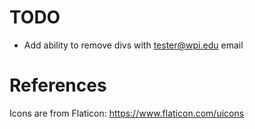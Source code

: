 # TODO
* Add ability to remove divs with tester@wpi.edu email

# References
Icons are from Flaticon: https://www.flaticon.com/uicons